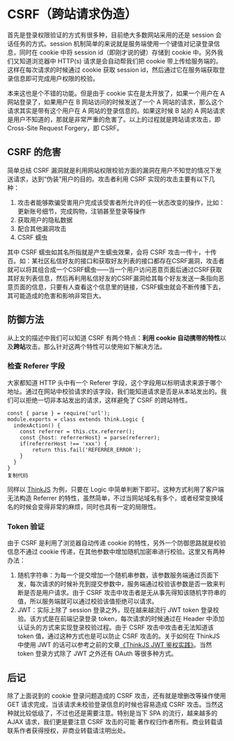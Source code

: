 # CSRF（跨站请求伪造）

首先是登录权限验证的方式有很多种，目前绝大多数网站采用的还是 session 会话任务的方式。session 机制简单的来说就是服务端使用一个键值对记录登录信息，同时在 cookie 中将 session id（即刚才说的键）存储到 cookie 中。另外我们又知道浏览器中 HTTP(s) 请求是会自动帮我们把 cookie 带上传给服务端的。这样在每次请求的时候通过 cookie 获取 session id，然后通过它在服务端获取登录信息即可完成用户权限的校验。

本来这也是个不错的功能。但是由于 cookie 实在是太开放了，如果一个用户在 A 网站登录了，如果用户在 B 网站访问的时候发送了一个 A 网站的请求，那么这个请求其实是带有这个用户在 A 网站的登录信息的。如果这时候 B 站的 A 网站请求是用户不知道的，那就是非常严重的危害了。以上的过程就是跨站请求攻击，即 Cross-Site Request Forgery，即 CSRF。	

## CSRF 的危害

简单总结 CSRF 漏洞就是利用网站权限校验方面的漏洞在用户不知觉的情况下发送请求，达到“伪装”用户的目的。攻击者利用 CSRF 实现的攻击主要有以下几种：

1. 攻击者能够欺骗受害用户完成该受害者所允许的任一状态改变的操作，比如：更新账号细节，完成购物，注销甚至登录等操作
2. 获取用户的隐私数据
3. 配合其他漏洞攻击
4. CSRF 蠕虫

其中 CSRF 蠕虫如其名所指就是产生蠕虫效果，会将 CSRF 攻击一传十，十传百。如：某社区私信好友的接口和获取好友列表的接口都存在CSRF漏洞，攻击者就可以将其组合成一个CSRF蠕虫——当一个用户访问恶意页面后通过CSRF获取其好友列表信息，然后再利用私信好友的CSRF漏洞给其每个好友发送一条指向恶意页面的信息，只要有人查看这个信息里的链接，CSRF蠕虫就会不断传播下去，其可能造成的危害和影响非常巨大。

## 防御方法

从上文的描述中我们可以知道 CSRF 有两个特点：**利用 cookie 自动携带的特性**以及**跨站**攻击。那么针对这两个特性可以使用如下解决方法。

### 检查 Referer 字段

大家都知道 HTTP 头中有一个 Referer 字段，这个字段用以标明请求来源于哪个地址。通过在网站中校验请求的该字段，我们能知道请求是否是从本站发出的。我们可以拒绝一切非本站发出的请求，这样避免了 CSRF 的跨站特性。

```
const { parse } = require('url');
module.exports = class extends think.Logic {
  indexAction() {
    const referrer = this.ctx.referrer();
    const {host: referrerHost} = parse(referrer);
    if(referrerHost !== 'xxx') {
        return this.fail('REFERRER_ERROR');
    }
  }
}
复制代码
```

同样以 [ThinkJS](https://thinkjs.org) 为例，只要在 Logic 中简单判断下即可。这种方式利用了客户端无法构造 Referrer 的特性，虽然简单，不过当网站域名有多个，或者经常变换域名的时候会变得非常的麻烦，同时也具有一定的局限性。

### Token 验证

由于 CSRF 是利用了浏览器自动传递 cookie 的特性，另外一个防御思路就是校验信息不通过 cookie 传递，在其他参数中增加随机加密串进行校验。这里又有两种办法：

1. 随机字符串：为每一个提交增加一个随机串参数，该参数服务端通过页面下发，每次请求的时候补充到提交参数中，服务端通过校验该参数是否一致来判断是否是用户请求。由于 CSRF 攻击中攻击者是无从事先得知该随机字符串的值，所以服务端就可以通过校验该值拒绝可以请求。
2. JWT：实际上除了 session 登录之外，现在越来越流行 JWT token 登录校验。该方式是在前端记录登录 token，每次请求的时候通过在 Header 中添加认证头的方式来实现登录校验过程。由于 CSRF 攻击中攻击者无法知道该 token 值，通过这种方式也是可以防止 CSRF 攻击的。关于如何在 ThinkJS 中使用 JWT 的话可以参考之前的文章[《ThinkJS JWT 鉴权实践》](https://juejin.im/post/5b5e865cf265da0fad0d13a8)。当然 token 登录方式除了 JWT 之外还有 OAuth 等很多种方式。

## 后记

除了上面说到的 cookie 登录问题造成的 CSRF 攻击，还有就是增删改等操作使用 GET 请求完成，当该请求未校验登录信息的时候也容易造成 CSRF 攻击。当然这种就比较低级了，不过也还是需要注意。特别是当下 SPA 的流行，越来越多的 AJAX 请求，我们更是要注意 CSRF 攻击的可能
著作权归作者所有。商业转载请联系作者获得授权，非商业转载请注明出处。